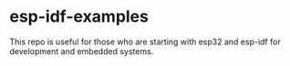 # esp-idf-examples
This repo is useful for those who are starting with esp32 and esp-idf for development and embedded systems. 
